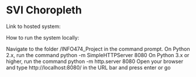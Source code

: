 # SVI Choropleth

Link to hosted system:

How to run the system locally:

Navigate to the folder /INFO474_Project in the command prompt.
On Python 2.x, run the command python -m SimpleHTTPServer 8080
On Python 3.x or higher, run the command python -m http.server 8080
Open your browser and type http://localhost:8080/ in the URL bar and press enter or go
